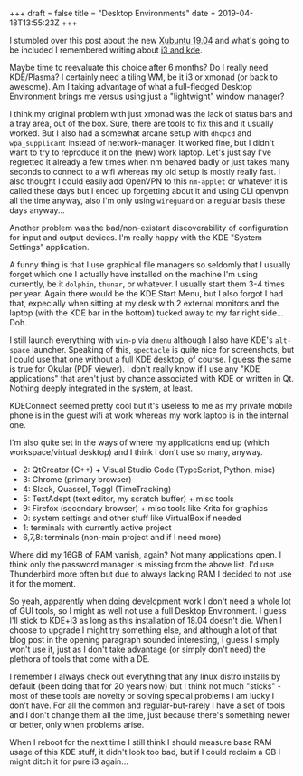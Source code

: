 +++
draft = false
title = "Desktop Environments"
date = 2019-04-18T13:55:23Z
+++

I stumbled over this post about the new
[Xubuntu 19.04](https://bluesabre.org/2019/04/18/xubuntu-19-04-the-exhaustive-update/)
and what's going to be included I remembered writing about [i3 and kde](/blog/2018/i3-kde5-plasma/).

Maybe time to reevaluate this choice after 6 months? Do I really need KDE/Plasma? I certainly need
a tiling WM, be it i3 or xmonad (or back to awesome). Am I taking advantage of what a full-fledged
Desktop Environment brings me versus using just a "lightwight" window manager?

I think my original problem with just xmonad was the lack of status bars and a tray area, out of
the box. Sure, there are tools to fix this and it usually worked. But I also had a somewhat arcane
setup with `dhcpcd` and `wpa_supplicant` instead of network-manager. It worked fine, but I didn't
want to try to reproduce it on the (new) work laptop. Let's just say I've regretted it already a
few times when nm behaved badly or just takes many seconds to connect to a wifi whereas my old
setup is mostly really fast. I also thought I could easily add OpenVPN to this `nm-applet` or
whatever it is called these days but I ended up forgetting about it and using CLI openvpn all
the time anyway, also I'm only using `wireguard` on a regular basis these days anyway...

Another problem was the bad/non-existant discoverability of configuration for input and output
devices. I'm really happy with the KDE "System Settings" application.

A funny thing is that I use graphical file managers so seldomly that I usually forget which one
I actually have installed on the machine I'm using currently, be it `dolphin`, `thunar`, or
whatever. I usually start them 3-4 times per year. Again there would be the KDE Start Menu, but
I also forgot I had that, expecially when sitting at my desk with 2 external monitors and the
laptop (with the KDE bar in the bottom) tucked away to my far right side... Doh.

I still launch everything with `win-p` via `dmenu` although I also have KDE's `alt-space`
launcher. Speaking of this, `spectacle` is quite nice for screenshots, but I could use that one
without a full KDE desktop, of course. I guess the same is true for Okular (PDF viewer). I
don't really know if I use any "KDE applications" that aren't just by chance associated with
KDE or written in Qt. Nothing deeply integrated in the system, at least.

KDEConnect seemed pretty cool but it's useless to me as my private mobile phone is in the guest
wifi at work whereas my work laptop is in the internal one.

I'm also quite set in the ways of where my applications end up (which workspace/virtual desktop)
and I think I don't use so many, anyway.

  * 2: QtCreator (C++) + Visual Studio Code (TypeScript, Python, misc)
  * 3: Chrome (primary browser)
  * 4: Slack, Quassel, Toggl (TimeTracking)
  * 5: TextAdept (text editor, my scratch buffer) + misc tools
  * 9: Firefox (secondary browser) + misc tools like Krita for graphics
  * 0: system settings and other stuff like VirtualBox if needed
  * 1: terminals with currently active project
  * 6,7,8: terminals (non-main project and if I need more)

Where did my 16GB of RAM vanish, again? Not many applications open. I think only the
password manager is missing from the above list. I'd use Thunderbird more often but due to
always lacking RAM I decided to not use it for the moment.

So yeah, apparently when doing development work I don't need a whole lot of GUI tools, so I might
as well not use a full Desktop Environment. I guess I'll stick to KDE+i3 as long as this
installation of 18.04 doesn't die. When I choose to upgrade I might try something else, and
although a lot of that blog post in the opening paragraph sounded interesting, I guess I simply
won't use it, just as I don't take advantage (or simply don't need) the plethora of tools that
come with a DE.

I remember I always check out everything that any linux distro installs by default (been doing
that for 20 years now) but I think not much "sticks" - most of these tools are novelty or solving
special problems I am lucky I don't have. For all the common and regular-but-rarely I have a set
of tools and I don't change them all the time, just because there's something newer or better,
only when problems arise.

When I reboot for the next time I still think I should measure base RAM usage of this KDE stuff,
it didn't look too bad, but if I could reclaim a GB I might ditch it for pure i3 again...
